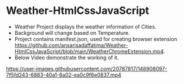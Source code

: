 # Weather-HtmlCssJavaScript
- Weather Project displays the weather information of Cities.
- Background will change based on Temperature.
- Project contains manifest.json, used for creating browser extension https://github.com/ansarisadaffatima/Weather-HtmlCssJavaScript/blob/main/WeatherChromeExtension.mp4.
- Below Video demonstrate the working of it.

https://user-images.githubusercontent.com/20787817/148908097-7f5fd243-6883-40a1-8a02-ea0c9f6e0837.mp4

